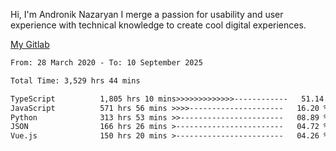 Hi, I'm Andronik Nazaryan
I merge a passion for usability and user experience with technical knowledge to create cool digital experiences.

[My Gitlab](https://gitlab.com/anridev24)

<!--START_SECTION:waka-->

```txt
From: 28 March 2020 - To: 10 September 2025

Total Time: 3,529 hrs 44 mins

TypeScript          1,805 hrs 10 mins>>>>>>>>>>>>>------------   51.14 %
JavaScript          571 hrs 56 mins >>>>---------------------   16.20 %
Python              313 hrs 53 mins >>-----------------------   08.89 %
JSON                166 hrs 26 mins >------------------------   04.72 %
Vue.js              150 hrs 20 mins >------------------------   04.26 %
```

<!--END_SECTION:waka-->
